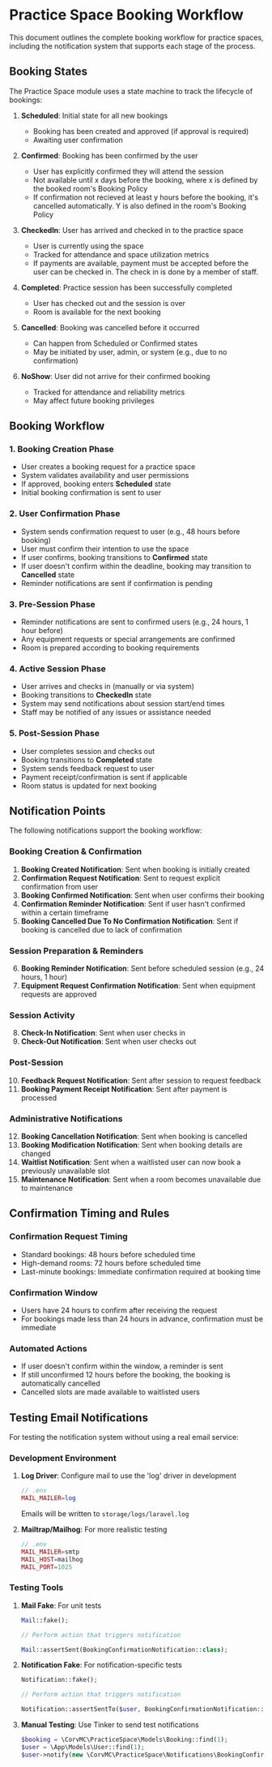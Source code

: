 # Practice Space Booking Workflow

This document outlines the complete booking workflow for practice spaces, including the notification system that supports each stage of the process.

## Booking States

The Practice Space module uses a state machine to track the lifecycle of bookings:

1. **Scheduled**: Initial state for all new bookings
   - Booking has been created and approved (if approval is required)
   - Awaiting user confirmation

2. **Confirmed**: Booking has been confirmed by the user
   - User has explicitly confirmed they will attend the session
   - Not available until x days before the booking, where x is defined by the booked room's Booking Policy
   - If confirmation not recieved at least y hours before the booking, it's cancelled automatically. Y is also defined in the room's Booking Policy

3. **CheckedIn**: User has arrived and checked in to the practice space
   - User is currently using the space
   - Tracked for attendance and space utilization metrics
   - If payments are available, payment must be accepted before the user can be checked in. The check in is done by a member of staff.

4. **Completed**: Practice session has been successfully completed
   - User has checked out and the session is over
   - Room is available for the next booking

5. **Cancelled**: Booking was cancelled before it occurred
   - Can happen from Scheduled or Confirmed states
   - May be initiated by user, admin, or system (e.g., due to no confirmation)

6. **NoShow**: User did not arrive for their confirmed booking
   - Tracked for attendance and reliability metrics
   - May affect future booking privileges

## Booking Workflow

### 1. Booking Creation Phase
- User creates a booking request for a practice space
- System validates availability and user permissions
- If approved, booking enters **Scheduled** state
- Initial booking confirmation is sent to user

### 2. User Confirmation Phase
- System sends confirmation request to user (e.g., 48 hours before booking)
- User must confirm their intention to use the space
- If user confirms, booking transitions to **Confirmed** state
- If user doesn't confirm within the deadline, booking may transition to **Cancelled** state
- Reminder notifications are sent if confirmation is pending

### 3. Pre-Session Phase
- Reminder notifications are sent to confirmed users (e.g., 24 hours, 1 hour before)
- Any equipment requests or special arrangements are confirmed
- Room is prepared according to booking requirements

### 4. Active Session Phase
- User arrives and checks in (manually or via system)
- Booking transitions to **CheckedIn** state
- System may send notifications about session start/end times
- Staff may be notified of any issues or assistance needed

### 5. Post-Session Phase
- User completes session and checks out
- Booking transitions to **Completed** state
- System sends feedback request to user
- Payment receipt/confirmation is sent if applicable
- Room status is updated for next booking

## Notification Points

The following notifications support the booking workflow:

### Booking Creation & Confirmation
1. **Booking Created Notification**: Sent when booking is initially created
2. **Confirmation Request Notification**: Sent to request explicit confirmation from user
3. **Booking Confirmed Notification**: Sent when user confirms their booking
4. **Confirmation Reminder Notification**: Sent if user hasn't confirmed within a certain timeframe
5. **Booking Cancelled Due To No Confirmation Notification**: Sent if booking is cancelled due to lack of confirmation

### Session Preparation & Reminders
6. **Booking Reminder Notification**: Sent before scheduled session (e.g., 24 hours, 1 hour)
7. **Equipment Request Confirmation Notification**: Sent when equipment requests are approved

### Session Activity
8. **Check-In Notification**: Sent when user checks in
9. **Check-Out Notification**: Sent when user checks out

### Post-Session
10. **Feedback Request Notification**: Sent after session to request feedback
11. **Booking Payment Receipt Notification**: Sent after payment is processed

### Administrative Notifications
12. **Booking Cancellation Notification**: Sent when booking is cancelled
13. **Booking Modification Notification**: Sent when booking details are changed
14. **Waitlist Notification**: Sent when a waitlisted user can now book a previously unavailable slot
15. **Maintenance Notification**: Sent when a room becomes unavailable due to maintenance

## Confirmation Timing and Rules

### Confirmation Request Timing
- Standard bookings: 48 hours before scheduled time
- High-demand rooms: 72 hours before scheduled time
- Last-minute bookings: Immediate confirmation required at booking time

### Confirmation Window
- Users have 24 hours to confirm after receiving the request
- For bookings made less than 24 hours in advance, confirmation must be immediate

### Automated Actions
- If user doesn't confirm within the window, a reminder is sent
- If still unconfirmed 12 hours before the booking, the booking is automatically cancelled
- Cancelled slots are made available to waitlisted users

## Testing Email Notifications

For testing the notification system without using a real email service:

### Development Environment
1. **Log Driver**: Configure mail to use the 'log' driver in development
   ```php
   // .env
   MAIL_MAILER=log
   ```
   Emails will be written to `storage/logs/laravel.log`

2. **Mailtrap/Mailhog**: For more realistic testing
   ```php
   // .env
   MAIL_MAILER=smtp
   MAIL_HOST=mailhog
   MAIL_PORT=1025
   ```

### Testing Tools
1. **Mail Fake**: For unit tests
   ```php
   Mail::fake();
   
   // Perform action that triggers notification
   
   Mail::assertSent(BookingConfirmationNotification::class);
   ```

2. **Notification Fake**: For notification-specific tests
   ```php
   Notification::fake();
   
   // Perform action that triggers notification
   
   Notification::assertSentTo($user, BookingConfirmationNotification::class);
   ```

3. **Manual Testing**: Use Tinker to send test notifications
   ```php
   $booking = \CorvMC\PracticeSpace\Models\Booking::find(1);
   $user = \App\Models\User::find(1);
   $user->notify(new \CorvMC\PracticeSpace\Notifications\BookingConfirmationNotification($booking));
   ``` 